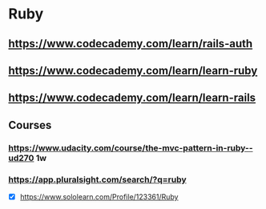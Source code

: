 # Ruby

## https://www.codecademy.com/learn/rails-auth

## https://www.codecademy.com/learn/learn-ruby

## https://www.codecademy.com/learn/learn-rails
## Courses
### https://www.udacity.com/course/the-mvc-pattern-in-ruby--ud270 1w
### https://app.pluralsight.com/search/?q=ruby
- [x] https://www.sololearn.com/Profile/123361/Ruby
